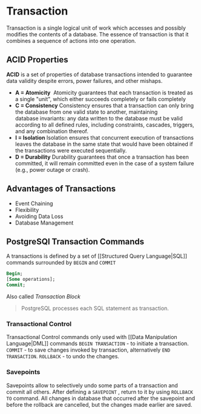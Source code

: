 # Transaction
Transaction is a single logical unit of work which accesses and possibly modifies the contents of a database. The essence of transaction is that it combines a sequence of actions into one operation.

## ACID Properties
**ACID** is a set of properties of database transactions intended to guarantee data validity despite errors, power failures, and other mishaps.

- **A = Atomicity**
   Atomicity guarantees that each transaction is treated as a single "unit", which either succeeds completely or fails completely
-  **C = Consistency**
  Consistency ensures that a transaction can only bring the database from one valid state to another, maintaining database invariants: any data written to the database must be valid according to all defined rules, including constraints, cascades, triggers, and any combination thereof.
-  **I = Isolation**
  Isolation ensures that concurrent execution of transactions leaves the database in the same state that would have been obtained if the transactions were executed sequentially.
-  **D = Durability**
  Durability guarantees that once a transaction has been committed, it will remain committed even in the case of a system failure (e.g., power outage or crash).

## Advantages of Transactions
- Event Chaining
- Flexibility
- Avoiding Data Loss
- Database Management

## PostgreSQl Transaction Commands
A transactions is defined by a set of [[Structured Query Language|SQL]] commands surrounded by `BEGIN` and `COMMIT`

```SQL
Begin;
[Some operations];
Commit;
```
Also called *Transaction Block*

> PostgreSQL processes each SQL statement as transaction.

### Transactional Control
Transactional Control commands only used with [[Data Manipulation Language|DML]] commands
`BEGIN TRANSACTION` - to initiate a transaction.
`COMMIT` - to save changes invoked by transaction, alternatively `END TRANSACTION`.
`ROLLBACK` - to undo the changes.

### Savepoints
Savepoints allow to selectively undo some parts of a transaction and commit all others.
After defining a `SAVEPOINT` , return to it by using `ROLLBACK TO` command. All changes in database that occurred after the savepoint and before the rollback are cancelled, but the changes made earlier are saved.

